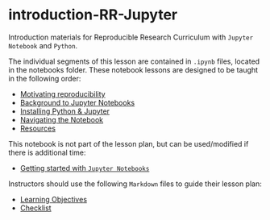 # introduction-RR-Jupyter
Introduction materials for Reproducible Research Curriculum with `Jupyter Notebook` and `Python`.

The individual segments of this lesson are contained in `.ipynb` files, located in the notebooks folder. These notebook lessons are designed to be taught in the following order:
- [Motivating reproducibility](./notebooks/Into-to-reproducible-research.ipynb)
- [Background to Jupyter Notebooks](https://github.com/Reproducible-Science-Curriculum/introduction-RR-Jupyter/blob/master/notebooks/Jupyter_Intro_Background.ipynb)
- [Installing Python & Jupyter](https://github.com/Reproducible-Science-Curriculum/introduction-RR-Jupyter/blob/master/notebooks/Installation.ipynb)
- [Navigating the Notebook](https://github.com/Reproducible-Science-Curriculum/introduction-RR-Jupyter/blob/master/notebooks/Navigating%20the%20notebook%20-%20instructor%20script.ipynb)
- [Resources](https://github.com/Reproducible-Science-Curriculumintroduction-RR-Jupyter/blob/master/Resources.ipynb)

This notebook is not part of the lesson plan, but can be used/modified if there is additional time:
- [Getting started with `Jupyter Notebooks`](https://github.com/Reproducible-Science-Curriculum/introduction-RR-Jupyter/blob/master/getting_started_with_jupyter_notebooks.ipynb)

Instructors should use the following `Markdown` files to guide their lesson plan:
- [Learning Objectives](https://github.com/Reproducible-Science-Curriculum/introduction-RR-Jupyter/commit/6c9045da2b62fcac7adf974bc0f32b23a03ee302)
- [Checklist](https://github.com/Reproducible-Science-Curriculum/introduction-RR-Jupyter/blob/master/Intro-checklist.md)
